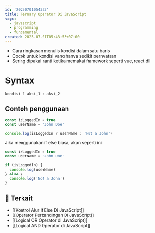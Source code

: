 ```yaml
---
id: '20250701054353'
title: Ternary Operator Di JavaScript
tags:
  - javascript
  - programming
  - fundamental
created: 2025-07-01T05:43:53+07:00
---
```


- Cara ringkasan menulis kondisi dalam satu baris
- Cocok untuk kondisi yang hanya sedikit pernyataan
- Sering dipakai nanti ketika memakai framework seperti vue, react dll

# Syntax

```javascript
kondisi ? aksi_1 : aksi_2
```

## Contoh penggunaan

```javascript
const isLoggedIn = true
const userName = 'John Doe'

console.log(isLoggedIn ? userName : 'Not a John')
```

Jika menggunakan if else biasa, akan seperti ini

```javascript
const isLoggedIn = true
const userName = 'John Doe'

if (isLoggedIn) {
  console.log(userName)
} else {
  console.log('Not a John')
}
```

## 🔗 Terkait

- [[Kontrol Alur If Else Di JavaScript]]
- [[Operator Perbandingan Di JavaScript]]
- [[Logical OR Operator di JavaScript]]
- [[Logical AND Operator di JavaScript]]
